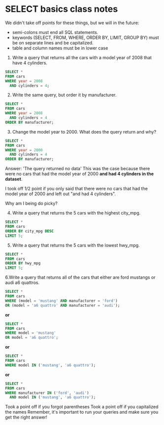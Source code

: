 # SELECT basics class notes

We didn't take off points for these things, but we will in the future:
* semi-colons must end all SQL statements.
* keywords (SELECT, FROM, WHERE, ORDER BY, LIMIT, GROUP BY) must be on separate lines and be capitalized.
* table and column names must be in lower case

1. Write a query that returns all the cars with a model year of 2008 that have 4 cylinders.
```sql
SELECT *
FROM cars
WHERE year = 2008
  AND cylinders = 4;
```

2. Write the same query, but order it by manufacturer.
```sql
SELECT *
FROM cars
WHERE year = 2008
  AND cylinders = 4
ORDER BY manufacturer;
```

3. Change the model year to 2000. What does the query return and why?
```sql
SELECT *
FROM cars
WHERE year = 2000
  AND cylinders = 4
ORDER BY manufacturer;
```
Answer: 'The query returned no data'
This was the case because there were no cars that had the model year of 2000 **and had 4 cylinders in the dataset**.

I took off 1/2 point if you only said that there were no cars that had the model year of 2000 and
left out "and had 4 cylinders".

Why am I being do picky?

4. Write a query that returns the 5 cars with the highest city_mpg.
```sql
SELECT *
FROM cars
ORDER BY city_mpg DESC
LIMIT 5;
```

5. Write a query that returns the 5 cars with the lowest hwy_mpg.
```sql
SELECT *
FROM cars
ORDER BY hwy_mpg
LIMIT 5;
```

6.Write a query that returns all of the cars that either are ford mustangs or audi a6 quattros.
```sql
SELECT *
FROM cars
WHERE (model = 'mustang' AND manufacturer = 'ford')
OR (model = 'a6 quattro' AND manufacturer = 'audi');
```
**or**
```sql
SELECT *
FROM cars
WHERE model = 'mustang'
OR model = 'a6 quattro';
```
**or**
```sql
SELECT *
FROM cars
WHERE model IN ('mustang', 'a6 quattro');
```
**or**
```sql
SELECT *
FROM cars
WHERE manufacturer IN ('ford', 'audi')
  AND model IN ('mustang', 'a6 quattro');
```

Took a point off if you forgot parentheses
Took a point off if you capitalized the names
Remember, it's important to run your queries and make sure you get the right answer!